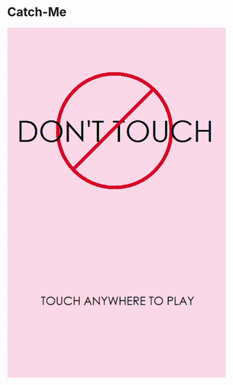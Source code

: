 # Catch-Me

![alt tag](https://github.com/thekiminlee/Catch-Me/blob/master/src/Catch%20Me%20Demo.gif)
